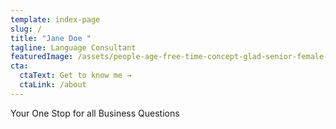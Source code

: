 ```yaml
---
template: index-page
slug: /
title: "Jane Doe "
tagline: Language Consultant
featuredImage: /assets/people-age-free-time-concept-glad-senior-female-pension-writes-list-her-blue-notepad.jpg
cta:
  ctaText: Get to know me →
  ctaLink: /about
---
```

Your One Stop for all Business Questions